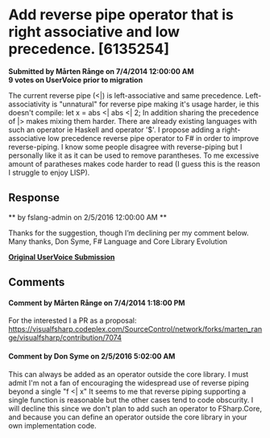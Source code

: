 # Add reverse pipe operator that is right associative and low precedence. [6135254] #

**Submitted by Mårten Rånge on 7/4/2014 12:00:00 AM**  
**9 votes on UserVoice prior to migration**  

The current reverse pipe (<|) is left-associative and same precedence.
Left-associativity is "unnatural" for reverse pipe making it's usage harder, ie this doesn't compile: let x = abs <| abs <| 2;
In addition sharing the precedence of |> makes mixing them harder.
There are already existing languages with such an operator ie Haskell and operator '$'.
I propose adding a right-associative low precedence reverse pipe operator to F# in order to improve reverse-piping.
I know some people disagree with reverse-piping but I personally like it as it can be used to remove parantheses. To me excessive amount of paratheses makes code harder to read (I guess this is the reason I struggle to enjoy LISP).



## Response ##
** by fslang-admin on 2/5/2016 12:00:00 AM **

Thanks for the suggestion, though I’m declining per my comment below.
Many thanks,
Don Syme, F# Language and Core Library Evolution


**[Original UserVoice Submission](https://fslang.uservoice.com/forums/245727-f-language/suggestions/6135254)**


## Comments ##


#### Comment by Mårten Rånge on 7/4/2014 1:18:00 PM ####
For the interested I a PR as a proposal: https://visualfsharp.codeplex.com/SourceControl/network/forks/marten_range/visualfsharp/contribution/7074


#### Comment by Don Syme on 2/5/2016 5:02:00 AM ####
This can always be added as an operator outside the core library.
I must admit I'm not a fan of encouraging the widespread use of reverse piping beyond a single "f <| x" It seems to me that reverse piping supporting a single function is reasonable but the other cases tend to code obscurity.
I will decline this since we don't plan to add such an operator to FSharp.Core, and because you can define an operator outside the core library in your own implementation code.

